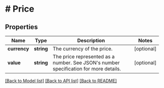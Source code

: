 # # Price

## Properties

Name | Type | Description | Notes
------------ | ------------- | ------------- | -------------
**currency** | **string** | The currency of the price. | [optional]
**value** | **string** | The price represented as a number. See JSON&#39;s number specification for more details. | [optional]

[[Back to Model list]](../../README.md#models) [[Back to API list]](../../README.md#endpoints) [[Back to README]](../../README.md)
